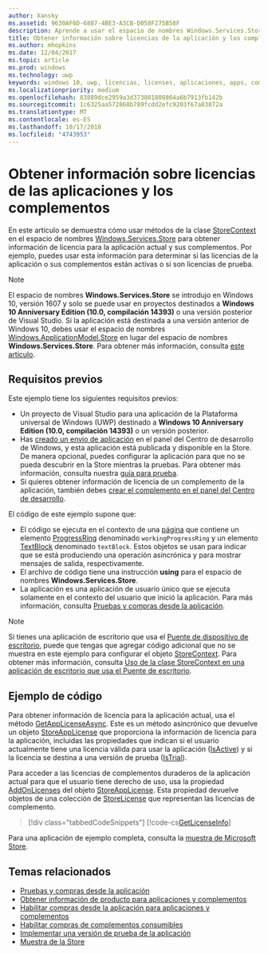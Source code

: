 ```yaml
---
author: Xansky
ms.assetid: 9630AF6D-6887-4BE3-A3CB-D058F275B58F
description: Aprende a usar el espacio de nombres Windows.Services.Store para obtener información de licencia para la aplicación actual y sus complementos.
title: Obtener información sobre licencias de la aplicación y los complementos
ms.author: mhopkins
ms.date: 12/04/2017
ms.topic: article
ms.prod: windows
ms.technology: uwp
keywords: windows 10, uwp, licencias, licenses, aplicaciones, apps, complementos, add-ons, compras desde la aplicación, in-app purchases, IAP, Windows.Services.Store
ms.localizationpriority: medium
ms.openlocfilehash: 83889dce2959a3d373081808864a6b7913fb142b
ms.sourcegitcommit: 1c6325aa572868b789fcdd2efc9203f67a83872a
ms.translationtype: MT
ms.contentlocale: es-ES
ms.lasthandoff: 10/17/2018
ms.locfileid: "4743953"
---
```

# <a name="get-license-info-for-apps-and-add-ons"></a>Obtener información sobre licencias de las aplicaciones y los complementos

En este artículo se demuestra cómo usar métodos de la clase [StoreContext](https://msdn.microsoft.com/library/windows/apps/windows.services.store.storecontext.aspx) en el espacio de nombres [Windows.Services.Store](https://msdn.microsoft.com/library/windows/apps/windows.services.store.aspx) para obtener información de licencia para la aplicación actual y sus complementos. Por ejemplo, puedes usar esta información para determinar si las licencias de la aplicación o sus complementos están activas o si son licencias de prueba.

> [!NOTE]
> El espacio de nombres **Windows.Services.Store** se introdujo en Windows 10, versión 1607 y solo se puede usar en proyectos destinados a **Windows 10 Anniversary Edition (10.0, compilación 14393)** o una versión posterior de Visual Studio. Si la aplicación está destinada a una versión anterior de Windows 10, debes usar el espacio de nombres [Windows.ApplicationModel.Store](https://msdn.microsoft.com/library/windows/apps/windows.applicationmodel.store.aspx) en lugar del espacio de nombres **Windows.Services.Store**. Para obtener más información, consulta [este artículo](in-app-purchases-and-trials-using-the-windows-applicationmodel-store-namespace.md).

## <a name="prerequisites"></a>Requisitos previos

Este ejemplo tiene los siguientes requisitos previos:
* Un proyecto de Visual Studio para una aplicación de la Plataforma universal de Windows (UWP) destinado a **Windows 10 Anniversary Edition (10.0, compilación 14393)** o un versión posterior.
* Has [creado un envío de aplicación](https://msdn.microsoft.com/windows/uwp/publish/app-submissions) en el panel del Centro de desarrollo de Windows, y esta aplicación está publicada y disponible en la Store. De manera opcional, puedes configurar la aplicación para que no se pueda descubrir en la Store mientras la pruebas. Para obtener más información, consulta nuestra [guía para prueba](in-app-purchases-and-trials.md#testing).
* Si quieres obtener información de licencia de un complemento de la aplicación, también debes [crear el complemento en el panel del Centro de desarrollo](../publish/add-on-submissions.md).

El código de este ejemplo supone que:
* El código se ejecuta en el contexto de una [página](https://msdn.microsoft.com/library/windows/apps/windows.ui.xaml.controls.page.aspx) que contiene un elemento [ProgressRing](https://msdn.microsoft.com/library/windows/apps/windows.ui.xaml.controls.progressring.aspx) denominado ```workingProgressRing``` y un elemento [TextBlock](https://msdn.microsoft.com/library/windows/apps/windows.ui.xaml.controls.textblock.aspx) denominado ```textBlock```. Estos objetos se usan para indicar que se está produciendo una operación asincrónica y para mostrar mensajes de salida, respectivamente.
* El archivo de código tiene una instrucción **using** para el espacio de nombres **Windows.Services.Store**.
* La aplicación es una aplicación de usuario único que se ejecuta solamente en el contexto del usuario que inició la aplicación. Para más información, consulta [Pruebas y compras desde la aplicación](in-app-purchases-and-trials.md#api_intro).

> [!NOTE]
> Si tienes una aplicación de escritorio que usa el [Puente de dispositivo de escritorio](https://developer.microsoft.com/windows/bridges/desktop), puede que tengas que agregar código adicional que no se muestra en este ejemplo para configurar el objeto [StoreContext](https://msdn.microsoft.com/library/windows/apps/windows.services.store.storecontext.aspx). Para obtener más información, consulta [Uso de la clase StoreContext en una aplicación de escritorio que usa el Puente de escritorio](in-app-purchases-and-trials.md#desktop).

## <a name="code-example"></a>Ejemplo de código

Para obtener información de licencia para la aplicación actual, usa el método [GetAppLicenseAsync](https://docs.microsoft.com/uwp/api/windows.services.store.storecontext.getapplicenseasync). Este es un método asincrónico que devuelve un objeto [StoreAppLicense](https://msdn.microsoft.com/library/windows/apps/windows.services.store.storeapplicense.aspx) que proporciona la información de licencia para la aplicación, incluidas las propiedades que indican si el usuario actualmente tiene una licencia válida para usar la aplicación ([IsActive](https://docs.microsoft.com/uwp/api/windows.services.store.storeapplicense.isactive)) y si la licencia se destina a una versión de prueba ([IsTrial](https://docs.microsoft.com/uwp/api/windows.services.store.storeapplicense.istrial)).

Para acceder a las licencias de complementos duraderos de la aplicación actual para que el usuario tiene derecho de uso, usa la propiedad [AddOnLicenses](https://docs.microsoft.com/uwp/api/windows.services.store.storeapplicense.addonlicenses) del objeto [StoreAppLicense](https://msdn.microsoft.com/library/windows/apps/windows.services.store.storeapplicense.aspx). Esta propiedad devuelve objetos de una colección de [StoreLicense](https://msdn.microsoft.com/library/windows/apps/windows.services.store.storelicense.aspx) que representan las licencias de complemento.

> [!div class="tabbedCodeSnippets"]
[!code-cs[GetLicenseInfo](./code/InAppPurchasesAndLicenses_RS1/cs/GetLicenseInfoPage.xaml.cs#GetLicenseInfo)]

Para una aplicación de ejemplo completa, consulta la [muestra de Microsoft Store](https://github.com/Microsoft/Windows-universal-samples/tree/master/Samples/Store).

## <a name="related-topics"></a>Temas relacionados

* [Pruebas y compras desde la aplicación](in-app-purchases-and-trials.md)
* [Obtener información de producto para aplicaciones y complementos](get-product-info-for-apps-and-add-ons.md)
* [Habilitar compras desde la aplicación para aplicaciones y complementos](enable-in-app-purchases-of-apps-and-add-ons.md)
* [Habilitar compras de complementos consumibles](enable-consumable-add-on-purchases.md)
* [Implementar una versión de prueba de la aplicación](implement-a-trial-version-of-your-app.md)
* [Muestra de la Store](https://github.com/Microsoft/Windows-universal-samples/tree/master/Samples/Store)
